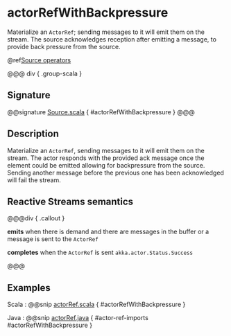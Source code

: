 # actorRefWithBackpressure

Materialize an `ActorRef`; sending messages to it will emit them on the stream. The source acknowledges reception after emitting a message, to provide back pressure from the source.

@ref[Source operators](../index.md#source-operators)

@@@ div { .group-scala }
## Signature

@@signature [Source.scala](/akka-stream/src/main/scala/akka/stream/scaladsl/Source.scala) { #actorRefWithBackpressure }
@@@

## Description

Materialize an `ActorRef`, sending messages to it will emit them on the stream. The actor responds with the provided ack message
once the element could be emitted allowing for backpressure from the source. Sending another message before the previous one has been acknowledged will fail the stream.

## Reactive Streams semantics

@@@div { .callout }

**emits** when there is demand and there are messages in the buffer or a message is sent to the `ActorRef`

**completes** when the `ActorRef` is sent `akka.actor.Status.Success`

@@@

## Examples


Scala
:  @@snip [actorRef.scala](/akka-docs/src/test/scala/docs/stream/operators/SourceOperators.scala) { #actorRefWithBackpressure }

Java
:  @@snip [actorRef.java](/akka-docs/src/test/java/jdocs/stream/operators/SourceDocExamples.java) { #actor-ref-imports #actorRefWithBackpressure }
